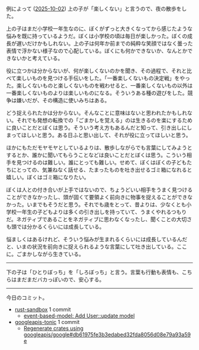 例によって ([2025-10-02]) 上の子が「楽しくない」と言うので、夜の散歩をした。

上の子はまだ小学校一年生なのに、ぼくがずっと大きくなってから感じたような悩みを既に持っているようだ。ぼくは小学校の頃は毎日が楽しかった。ぼくの成長が遅いだけかもしれない。上の子は何年か前までの純粋な笑顔ではなく曇った表情で浮かない様子なので心配している。ぼくにも何かできないか、なんとかできないかと考えている。

役に立つかは分からないが、何が楽しくないのかを聞き、その過程で、それと比べて楽しいものを見つける手伝いをした。「一番楽しくないもの決定戦」をやった。楽しくないものと楽しくないものを戦わせると、一番楽しくないもの以外は一番楽しくないものよりは楽しいものになる。そういうある種の遊びをした。競争は嫌いだが、その構造に使いみちはある。

どう捉えられたかは分からない。そんなことに意味はないと思われたかもしれない。それでも発想の転換での「ごまかしを覚える」のは生きるのを楽にするために良いことだとぼくは思う。そういう考え方もあるんだと知って、引き出しにしまってほしいと思う。ある日ふと思い出して、それが役に立ってほしいと思う。

ほかにもただモヤモヤとしているよりは、散歩しながらでも言葉にしてみようとするとか、誰かに聞いてもらうことなどは良いことだとぼくは思う。こういう相手を見つけるのは難しい。誰にとっても難しい。せめて、ぼくはぼくの子どもたちにとっての、気兼ねなく話せる、たまったものを吐き出せるゴミ箱になれると嬉しい。ぼくはゴミ箱になりたい。

ぼくは人との付き合いが上手ではないので、ちょうどいい相手をうまく見つけることができなかったし、頭が固くて要領よく前向きに物事を捉えることができなかった。いまでもそうだと思う。それでも歳をとって、昔よりは、少なくとも小学校一年生の子どもよりは多くの引き出しを持っていて、うまくやれるつもりだ。ネガティブであることをネガティブに思わなくなったし、聞くことの大切さも頭では分かるくらいには成長している。

悩ましくはあるけれど、そういう悩みが生まれるくらいには成長しているんだと、いまの状況を前向きに捉えられるような言葉にして吐き出している。ここに。ごまかしながら生きている。

---

下の子は「ひとりぼっち」を「しろぼっち」と言う。言葉も行動も表情も、こちらはまだまだバカっぽいので、安心する。

---

今日のコミット。

- [rust-sandbox](https://github.com/bouzuya/rust-sandbox) 1 commit
  - [event-based-model: Add User::update model](https://github.com/bouzuya/rust-sandbox/commit/f2debf927284ffa15bbc7dfd5edd075e83bb2e59)
- [googleapis-tonic](https://github.com/bouzuya/googleapis-tonic) 1 commit
  - [Regenerate crates using googleapis/google#db61975fe3b3edabed32fda8056d08e79a93a59e](https://github.com/bouzuya/googleapis-tonic/commit/ce9b458bef1d5689b1a320e78f6787485690a7f2)

[2025-10-02]: https://blog.bouzuya.net/2025/10/02/
